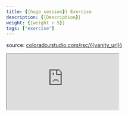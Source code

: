 ```yaml
---
title: {{hugo_session}} Exercise
description: {{Description}}
weight: {{weight + 5}}
tags: ["exercise"]
---
```


source: <a href="https://colorado.rstudio.com/rsc/{{vanity_url}}" target="_blank">colorado.rstudio.com/rsc/{{vanity_url}}</a>

<script src="/js/iframeResizer.min.js" type="text/javascript"></script>

<div class="responsive-container-learnr">

  <div class="animated-r-wrapper">
    <div class="animated-r-vertical">
      <div class="animated-r-circle"></div>
    </div>
    <div class="animated-r-diagonal"></div>
  </div>

  <iframe id="learnr_iframe"
    src="https://colorado.rstudio.com/rsc/{{vanity_url}}" 
    gesture="media"  allowfullscreen
    scrolling="yes">
  </iframe>
</div>

<script>
  iFrameResize({ checkOrigin: 'https://colorado.rstudio.com/rsc/' , log: false }, '#learnr_iframe')
</script>



